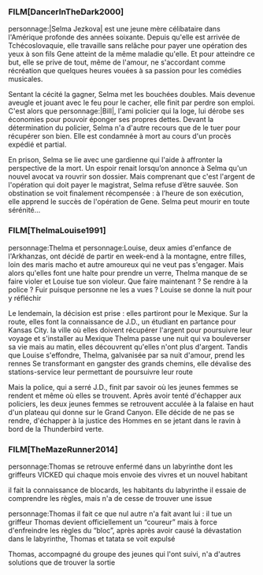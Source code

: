 <!--
Ici, ce sont des pitchs longs complets, présentés en trois parties de 5 lignes, exposition, développement, dénouement.
-->

### FILM[DancerInTheDark2000]

<p>personnage:|Selma Jezkova| est une jeune mère célibataire dans l'Amérique profonde des années soixante. Depuis qu'elle est arrivée de Tchécoslovaquie, elle travaille sans relâche pour payer une opération des yeux à son fils Gene atteint de la même maladie qu'elle. Et pour atteindre ce but, elle se prive de tout, même de l'amour, ne s'accordant comme récréation que quelques heures vouées à sa passion pour les comédies musicales.</p>

<p>Sentant la cécité la gagner, Selma met les bouchées doubles. Mais devenue aveugle et jouant avec le feu pour le cacher, elle finit par perdre son emploi. C'est alors que personnage:|Bill|, l'ami policier qui la loge, lui dérobe ses économies pour pouvoir éponger ses propres dettes. Devant la détermination du policier, Selma n'a d'autre recours que de le tuer pour récupérer son bien. Elle est condamnée à mort au cours d'un procès expédié et partial.</p>

<p>En prison, Selma se lie avec une gardienne qui l'aide à affronter la perspective de la mort. Un espoir renait lorsqu’on annonce à Selma qu'un nouvel avocat va rouvrir son dossier. Mais comprenant que c'est l'argent de l'opération qui doit payer le magistrat, Selma refuse d’être sauvée. Son obstination se voit finalement récompensée : à l’heure de son exécution, elle apprend le succès de l'opération de Gene. Selma peut mourir en toute sérénité…</p>

### FILM[ThelmaLouise1991]

<p>personnage:Thelma et personnage:Louise, deux amies d'enfance de l'Arkhanzas, ont décidé de partir en week-end à la montagne, entre filles, loin des maris macho et autre amoureux qui ne veut pas s'engager.
Mais alors qu'elles font une halte pour prendre un verre, Thelma manque de se faire violer et Louise tue son violeur.
Que faire maintenant ? Se rendre à la police ? Fuir puisque personne ne les a vues ? Louise se donne la nuit pour y réfléchir
</p>

<p>Le lendemain, la décision est prise : elles partiront pour le Mexique. 
Sur la route, elles font la connaissance de J.D., un étudiant en partance pour Kansas City.
la ville où elles doivent récupérer l'argent pour poursuivre leur voyage et s'installer au Mexique
Thelma passe une nuit qui va bouleverser sa vie
mais au matin, elles découvrent qu'elles n'ont plus d'argent. 
Tandis que Louise s'effondre, Thelma, galvanisée par sa nuit d'amour, prend les rennes
Se transformant en gangster des grands chemins, elle dévalise des stations-service leur permettant de poursuivre leur route
</p>
<p>
Mais la police, qui a serré J.D., finit par savoir où les jeunes femmes se rendent et même où elles se trouvent.
Après avoir tenté d'échapper aux policiers, les deux jeunes femmes se retrouvent acculée à la falaise en haut d'un plateau qui donne sur le Grand Canyon.
Elle décide de ne pas se rendre, d'échapper à la justice des Hommes en se jetant dans le ravin à bord de la Thunderbird verte.
</p>

### FILM[TheMazeRunner2014]

<p>personnage:Thomas se retrouve enfermé dans un labyrinthe dont 
les griffeurs
VICKED qui chaque mois envoie des vivres et un nouvel habitant

il fait la connaissance de blocards, les habitants du labyrinthe
il essaie de comprendre les règles, mais n'a de cesse de trouver une issue

</p>

<p>personnage:Thomas
il fait ce que nul autre n'a fait avant lui : il tue un griffeur
Thomas devient officiellement un “coureur”
mais à force d'enfreindre les règles du “bloc”, après
après avoir causé la dévastation dans le labyrinthe, Thomas et tatata se voit expulsé
</p>

<p>Thomas, accompagné du groupe des jeunes qui l'ont suivi, n'a d'autres solutions que de trouver la sortie</p>